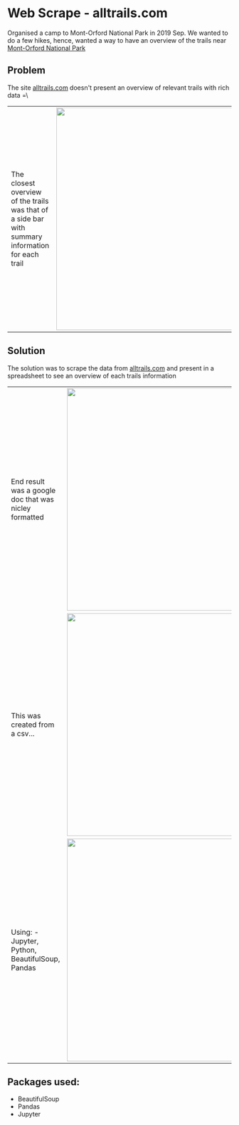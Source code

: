 # Web Scrape - alltrails.com

Organised a camp to Mont-Orford National Park in 2019 Sep. We wanted to do a few hikes, 
hence, wanted a way to have an overview of the trails near [Mont-Orford National Park](https://www.alltrails.com/parks/canada/quebec/mont-orford-national-park)

## Problem

The site [alltrails.com](https://www.alltrails.com) doesn't present an overview of relevant trails with rich data =\

| | | 
| --- | --- |
| The closest overview of the trails was that of a side bar with summary information for each trail | <img src="https://user-images.githubusercontent.com/7044060/64193464-c9cbf700-ce4a-11e9-9ca6-612bffde003f.png" width="500"> | 



## Solution

The solution was to scrape the data from [alltrails.com](https://www.alltrails.com) and present in a spreadsheet to see an overview of each trails information 

| | | 
| --- | --- |
| End result was a google doc that was nicley formatted| <img src="https://user-images.githubusercontent.com/7044060/64193781-7efeaf00-ce4b-11e9-82b8-038b7f8deca4.png" width="500"> | 
| This was created from a csv... | <img src="https://user-images.githubusercontent.com/7044060/64194354-eec16980-ce4c-11e9-8f1c-e9815badcca1.png" width="500"> | 
| Using: - Jupyter, Python, BeautifulSoup, Pandas | <img src="https://user-images.githubusercontent.com/7044060/64194504-4d86e300-ce4d-11e9-84d3-e3623b17a3e8.png" width="500"> | 


## Packages used:

- BeautifulSoup
- Pandas
- Jupyter


